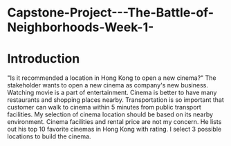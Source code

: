  # Capstone-Project---The-Battle-of-Neighborhoods-Week-1-
 # Introduction
"Is it recommended a location in Hong Kong to open a new cinema?" The stakeholder wants to open a new cinema as company's new business. Watching movie is a part of entertainment. Cinema is better to have many restaurants and shopping places nearby. Transportation is so important that customer can walk to cinema within 5 minutes from public transport facilities. My selection of cinema location should be based on its nearby environment. Cinema facilities and rental price are not my concern. He lists out his top 10 favorite cinemas in Hong Kong with rating. I select 3 possible locations to build the cinema.
